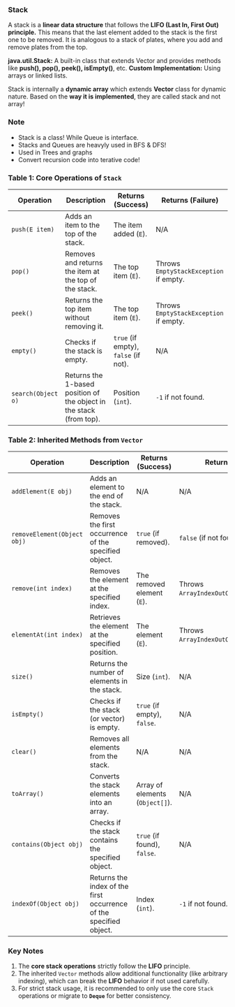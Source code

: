 ### Stack

A stack is a **linear data structure** that follows the **LIFO (Last In, First Out) principle.** This means that the last element added to the stack is the first one to be removed. It is analogous to a stack of plates, where you add and remove plates from the top.

**java.util.Stack:** A built-in class that extends Vector and provides methods like **push(), pop(), peek(), isEmpty()**, etc.
**Custom Implementation:** Using arrays or linked lists.

Stack is internally a **dynamic array** which extends **Vector** class for dynamic nature. Based on the **way it is implemented**, they are called stack and not array!

### Note
* Stack is a class! While Queue is interface. 
* Stacks and Queues are heavyly used in BFS & DFS!
* Used in Trees and graphs
* Convert recursion code into terative code!

### **Table 1: Core Operations of `Stack`**

| **Operation**       | **Description**                                                                 | **Returns (Success)**         | **Returns (Failure)**              |
|----------------------|---------------------------------------------------------------------------------|--------------------------------|-------------------------------------|
| `push(E item)`       | Adds an item to the top of the stack.                                           | The item added (`E`).          | N/A                                 |
| `pop()`              | Removes and returns the item at the top of the stack.                          | The top item (`E`).            | Throws `EmptyStackException` if empty. |
| `peek()`             | Returns the top item without removing it.                                      | The top item (`E`).            | Throws `EmptyStackException` if empty. |
| `empty()`            | Checks if the stack is empty.                                                  | `true` (if empty), `false` (if not). | N/A                                 |
| `search(Object o)`   | Returns the 1-based position of the object in the stack (from top).             | Position (`int`).              | `-1` if not found.                  |

### **Table 2: Inherited Methods from `Vector`**

| **Operation**             | **Description**                                                               | **Returns (Success)**         | **Returns (Failure)**              |
|----------------------------|-------------------------------------------------------------------------------|--------------------------------|-------------------------------------|
| `addElement(E obj)`        | Adds an element to the end of the stack.                                      | N/A                            | N/A                                 |
| `removeElement(Object obj)`| Removes the first occurrence of the specified object.                         | `true` (if removed).           | `false` (if not found).             |
| `remove(int index)`        | Removes the element at the specified index.                                   | The removed element (`E`).     | Throws `ArrayIndexOutOfBoundsException`. |
| `elementAt(int index)`     | Retrieves the element at the specified position.                              | The element (`E`).             | Throws `ArrayIndexOutOfBoundsException`. |
| `size()`                   | Returns the number of elements in the stack.                                  | Size (`int`).                  | N/A                                 |
| `isEmpty()`                | Checks if the stack (or vector) is empty.                                     | `true` (if empty), `false`.    | N/A                                 |
| `clear()`                  | Removes all elements from the stack.                                          | N/A                            | N/A                                 |
| `toArray()`                | Converts the stack elements into an array.                                    | Array of elements (`Object[]`).| N/A                                 |
| `contains(Object obj)`     | Checks if the stack contains the specified object.                            | `true` (if found), `false`.    | N/A                                 |
| `indexOf(Object obj)`      | Returns the index of the first occurrence of the specified object.             | Index (`int`).                 | `-1` if not found.                  |

### **Key Notes**
1. The **core stack operations** strictly follow the **LIFO** principle.  
2. The inherited `Vector` methods allow additional functionality (like arbitrary indexing), which can break the **LIFO** behavior if not used carefully.  
3. For strict stack usage, it is recommended to only use the core `Stack` operations or migrate to **`Deque`** for better consistency.  

